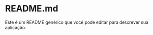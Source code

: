 # README.md

Este é um README genérico que você pode editar para descrever sua aplicação.


<docmeta name="displayName" value="README.md">

